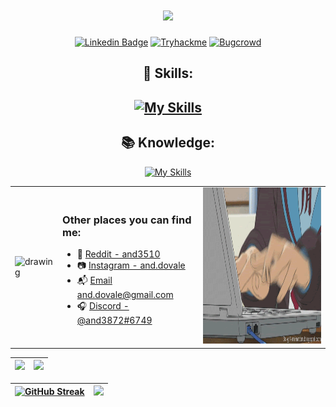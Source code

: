 
<h1 align="center"> </h1>

<h1 align="center">
    <img src="https://readme-typing-svg.herokuapp.com/?font=Righteous&size=55&center=true&vCenter=true&width=600&height=70&duration=2500&lines=Hi+There!+👋;+I'm+Anderson+🙋🏽‍♂️!;" />   
</h1>

<div align="center">
  
[![Linkedin Badge](https://img.shields.io/badge/-Linkedin-blue?style=for-the-badge&logo=Linkedin&logoColor=white)](https://www.linkedin.com/in/anderson-do-vale-b9749426b/)
[![Tryhackme](https://img.shields.io/badge/-TryHackMe-%23212C42?style=for-the-badge&logo=tryhackme&logoColor=white)](https://tryhackme.com/p/anderson3510)
[![Bugcrowd](https://img.shields.io/badge/-Bugcrowd-%23F26822?style=for-the-badge&logo=bugcrowd&logoColor=white)](https://bugcrowd.com/and3510)




</div>

<h2 align="center">💪 Skills:<h2>  
  
<div align="center">

[![My Skills](https://skillicons.dev/icons?i=python,html,css,linux,git)](https://skillicons.dev)

</div>

</nav>

<h2 align="center">📚 Knowledge:</h2> 

<div align="center">

[![My Skills](https://skillicons.dev/icons?i=javascript,kali,react,mysql,bash,django,postman,arduino)](https://skillicons.dev)


</div>



<table border="0" cellspacing="0" cellpadding="0" >
  <tr>
    <td style="border: 0";>
        <img src="./duck.jpeg" alt="drawing" width="300" height="250" />
    </td>
    <td>
      <h3>Other places you can find me:</h3>
      <ul>
        <li>
          🤖 <a href="https://www.reddit.com/user/and3510/"
          >Reddit - and3510</a>
        </li>
        <li>
          📷 <a href="https://www.instagram.com/and.dovale/">Instagram - and.dovale</a>
        </li>
        <li>
          📬 <a href="#">Email and.dovale@gmail.com</a>
        </li>
        <li>
          🎧 <a href="#"
          > Discord - @and3872#6749 </a>
        </li>
      </ul>
    </td>
    <td>
      <img src="./coding.gif" alt="drawing" width="350" height="250"/> 
    </td>
  </tr>
</table>





| ![](http://github-profile-summary-cards.vercel.app/api/cards/profile-details?username=and3510&theme=discord_old_blurple) | ![](http://github-profile-summary-cards.vercel.app/api/cards/repos-per-language?username=and3510&theme=discord_old_blurple) | 
| :-: | :-: |


| [![GitHub Streak](https://github-readme-streak-stats.herokuapp.com?user=and3510&theme=iceberg)](https://git.io/streak-stats) | ![](http://github-profile-summary-cards.vercel.app/api/cards/stats?username=and3510&theme=discord_old_blurple)|
| :-: | :-: |







